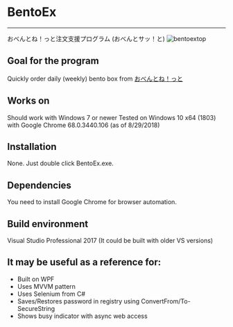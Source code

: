 # BentoEx
------
おべんとね！っと注文支援プログラム (おべんとサッ！と)
![bentoextop](https://user-images.githubusercontent.com/16055659/44662702-82e23f00-aa49-11e8-844b-53a9631b6b22.PNG)
## Goal for the program
Quickly order daily (weekly) bento box from [おべんとね！っと](https://www.obentonet.jp/)
## Works on
Should work with Windows 7 or newer 
Tested on Windows 10 x64 (1803) with Google Chrome 68.0.3440.106 (as of 8/29/2018)
## Installation
None. Just double click BentoEx.exe. 
## Dependencies
You need to install Google Chrome for browser automation.
## Build environment
Visual Studio Professional 2017 (It could be built with older VS versions)
## It may be useful as a reference for:
* Built on WPF
* Uses MVVM pattern
* Uses Selenium from C#
* Saves/Restores password in registry using ConvertFrom/To-SecureString
* Shows busy indicator with async web access
